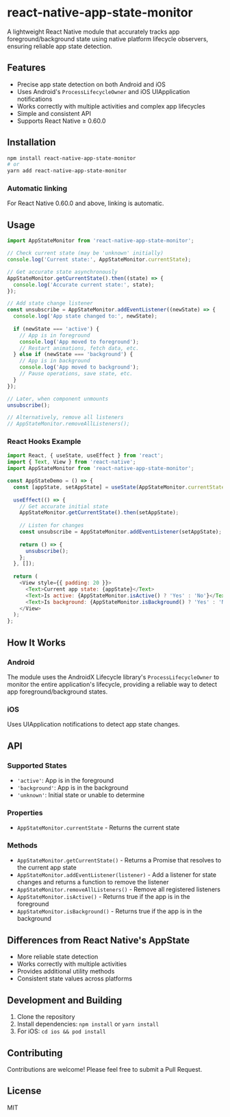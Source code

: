 # react-native-app-state-monitor

A lightweight React Native module that accurately tracks app foreground/background state using native platform lifecycle observers, ensuring reliable app state detection.

## Features

- Precise app state detection on both Android and iOS
- Uses Android's `ProcessLifecycleOwner` and iOS UIApplication notifications
- Works correctly with multiple activities and complex app lifecycles
- Simple and consistent API
- Supports React Native ≥ 0.60.0

## Installation

```bash
npm install react-native-app-state-monitor
# or
yarn add react-native-app-state-monitor
```

### Automatic linking

For React Native 0.60.0 and above, linking is automatic.

## Usage

```javascript
import AppStateMonitor from 'react-native-app-state-monitor';

// Check current state (may be 'unknown' initially)
console.log('Current state:', AppStateMonitor.currentState);

// Get accurate state asynchronously
AppStateMonitor.getCurrentState().then((state) => {
  console.log('Accurate current state:', state);
});

// Add state change listener
const unsubscribe = AppStateMonitor.addEventListener((newState) => {
  console.log('App state changed to:', newState);
  
  if (newState === 'active') {
    // App is in foreground
    console.log('App moved to foreground');
    // Restart animations, fetch data, etc.
  } else if (newState === 'background') {
    // App is in background
    console.log('App moved to background');
    // Pause operations, save state, etc.
  }
});

// Later, when component unmounts
unsubscribe();

// Alternatively, remove all listeners
// AppStateMonitor.removeAllListeners();
```

### React Hooks Example

```javascript
import React, { useState, useEffect } from 'react';
import { Text, View } from 'react-native';
import AppStateMonitor from 'react-native-app-state-monitor';

const AppStateDemo = () => {
  const [appState, setAppState] = useState(AppStateMonitor.currentState);
  
  useEffect(() => {
    // Get accurate initial state
    AppStateMonitor.getCurrentState().then(setAppState);
    
    // Listen for changes
    const unsubscribe = AppStateMonitor.addEventListener(setAppState);
    
    return () => {
      unsubscribe();
    };
  }, []);
  
  return (
    <View style={{ padding: 20 }}>
      <Text>Current app state: {appState}</Text>
      <Text>Is active: {AppStateMonitor.isActive() ? 'Yes' : 'No'}</Text>
      <Text>Is background: {AppStateMonitor.isBackground() ? 'Yes' : 'No'}</Text>
    </View>
  );
};
```

## How It Works

### Android
The module uses the AndroidX Lifecycle library's `ProcessLifecycleOwner` to monitor the entire application's lifecycle, providing a reliable way to detect app foreground/background states.

### iOS
Uses UIApplication notifications to detect app state changes.

## API

### Supported States
- `'active'`: App is in the foreground
- `'background'`: App is in the background
- `'unknown'`: Initial state or unable to determine

### Properties

- `AppStateMonitor.currentState` - Returns the current state

### Methods

- `AppStateMonitor.getCurrentState()` - Returns a Promise that resolves to the current app state
- `AppStateMonitor.addEventListener(listener)` - Add a listener for state changes and returns a function to remove the listener
- `AppStateMonitor.removeAllListeners()` - Remove all registered listeners
- `AppStateMonitor.isActive()` - Returns true if the app is in the foreground
- `AppStateMonitor.isBackground()` - Returns true if the app is in the background

## Differences from React Native's AppState

- More reliable state detection
- Works correctly with multiple activities
- Provides additional utility methods
- Consistent state values across platforms

## Development and Building

1. Clone the repository
2. Install dependencies: `npm install` or `yarn install`
3. For iOS: `cd ios && pod install`

## Contributing

Contributions are welcome! Please feel free to submit a Pull Request.

## License

MIT
